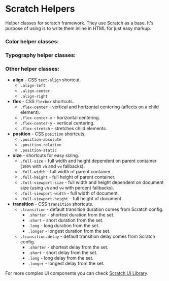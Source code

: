 # Scratch Helpers
Helper classes for scratch framework. They use Scratch as a base. It's purpose of using is to write them inline in HTML for just easy markup.

### Color helper classes:

### Typography helper classes:

### Other helper classes:

- **align** - CSS `text-align` shortcut.
  -  `.align-left`
  -  `.align-center`
  -  `.align-right`
- **flex** - CSS `flexbox` shortcuts.
  - `.flex-center` - vertical and horizontal centering (affects on a child element).
  - `.flex-center-x` - horizontal centering.
  - `.flex-center-y` - vertical centering.
  - `.flex-stretch` - stretches child elements.
- **position** - CSS `position` shortcuts.
  - `.position-absolute`
  - `.position-relative`
  - `.position-static`
- **size** - shortcuts for easy sizing.
  - `.full-size` - full width and height dependent on parent container (`100%` with `vh` and `vw` fallbacks).
  - `.full-width` - full width of parent container.
  - `.full-height` - full height of parent container.
  - `.full-viewport-size` - full width and height dependent on document size (using `vh` and `vw` with percent fallbacks).
  - `.full-viewport-width` - full width of document.
  - `.full-viewport-height` - full height of document.
- **transition** - CSS `transition` shortcuts.
  - `.transition` - default transition duration comes from Scratch config.
    - `.shorter` - shortest duration from the set.
    - `.short` - short duration from the set.
    - `.long` - long duration from the set.
    - `.longer` - longest duration from the set.
  - `.transition.delay` - default transition delay comes from Scratch config.
    - `.shorter` - shortest delay from the set.
    - `.short` - short delay from the set.
    - `.long` - long delay from the set.
    - `.longer` - longest delay from the set.


For more complex UI components you can check [Scratch UI Library](https://github.com/scratch-css/ui).
